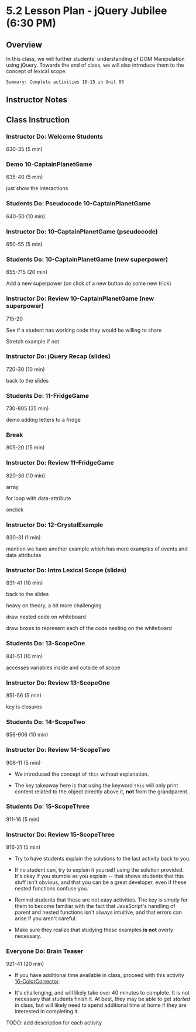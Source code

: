 # 5.2 Lesson Plan - jQuery Jubilee (6:30 PM)

## Overview

In this class, we will further students' understanding of DOM Manipulation using jQuery. Towards the end of class, we will also introduce them to the concept of lexical scope.

`Summary: Complete activities 10-15 in Unit 05`

## Instructor Notes

## Class Instruction

### Instructor Do: Welcome Students

630-35 (5 min)

### Demo 10-CaptainPlanetGame

635-40 (5 min)

just show the interactions

### Students Do: Pseudocode 10-CaptainPlanetGame

640-50 (10 min)

### Instructor Do: 10-CaptainPlanetGame (pseudocode)

650-55 (5 min)

### Students Do: 10-CaptainPlanetGame (new superpower)

655-715 (20 min)

Add a new superpower (on click of a new button do some new trick)

### Instructor Do: Review 10-CaptainPlanetGame (new superpower)

715-20

See if a student has working code they would be willing to share

Stretch example if not

### Instructor Do: jQuery Recap (slides)

720-30 (10 min)

back to the slides

### Students Do: 11-FridgeGame

730-805 (35 min)

demo adding letters to a fridge

### Break

805-20 (15 min)

### Instructor Do: Review 11-FridgeGame

820-30 (10 min)

array

for loop with data-attribute

onclick

### Instructor Do: 12-CrystalExample

830-31 (1 min)

mention we have another example which has more examples of events and data attributes

### Instructor Do: Intro Lexical Scope (slides)

831-41 (10 min)

back to the slides

heavy on theory, a bit more challenging

draw nested code on whiteboard

draw boxes to represent each of the code nesting on the whiteboard

### Students Do: 13-ScopeOne

841-51 (10 min)

accesses variables inside and outside of scope

### Instructor Do: Review 13-ScopeOne

851-56 (5 min)

key is closures

### Students Do: 14-ScopeTwo

856-906 (10 min)

### Instructor Do: Review 14-ScopeTwo

906-11 (5 min)

- We introduced the concept of `this` without explanation.

- The key takeaway here is that using the keyword `this` will only print content related to the object directly above it, **not** from the grandparent.

### Students Do: 15-ScopeThree

911-16 (5 min)

### Instructor Do: Review 15-ScopeThree

916-21 (5 min)

- Try to have students explain the solutions to the last activity back to you.

- If no student can, try to explain it yourself using the solution provided. It's okay if you stumble as you explain -- that shows students that this stuff isn't obvious, and that you can be a great developer, even if these nested functions confuse you.

- Remind students that these are not easy activities. The key is simply for them to become familiar with the fact that JavaScript's handling of parent and nested functions isn't always intuitive, and that errors can arise if you aren't careful.

- Make sure they realize that studying these examples **is not** overly necessary.

### Everyone Do: Brain Teaser

921-41 (20 min)

- If you have additional time available in class, proceed with this activity [16-ColorCorrector](../../../../01-Class-Content/05-third-party-apis/01-Activities/16-ColorCorrector).

- It's challenging, and will likely take over 40 minutes to complete. It is not necessary that students finish it. At best, they may be able to get _started_ in class, but will likely need to spend additional time at home if they are interested in completing it.

TODO: add description for each activity
